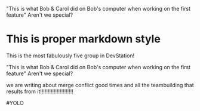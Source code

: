 
"This is what Bob & Carol did on Bob's computer when working on the first feature" Aren't we special?

# This is proper markdown style


This is the most fabulously five group in DevStation!

"This is what Bob & Carol did on Bob's computer when working on the first feature" Aren't we special?

we are writing about merge conflict good times and all the teambuilding that results from it!!!!!!!!!!!!!!!!!!!!!!

#YOLO